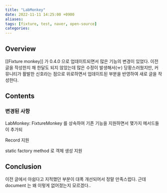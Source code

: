 ```yaml
---
title: "LabMonkey"
date: 2022-11-11 14:25:00 +0900
aliases: 
tags: [fixture, test, naver, open-source]
categories: 
---
```


## Overview

[[Fixture monkey]] 가 0.4.0 으로 업데이트되면서 많은 기능의 변경이 있었다. 이전 글을 작성한지 채 한달도 되지 않았는데 많은 수정이 발생해서(ㅠ) 당황스러웠지만, 커뮤니티가 활발한 신호라는 점으로 위로하면서 업데이트된 부분을 반영하여 새로 글을 작성한다.

## Contents


### 변경된 사항

LabMonkey: FixtureMonkey 를 상속하여 기존 기능을 지원하면서 몇가지 메서드들이 추가되

Record 지원

static factory method 로 객체 생성 지원

## Conclusion

이전 글에서 아쉽다고 지적했던 부분이 대폭 개선되어서 정말 만족스럽다. 근데 document 는 왜 이렇게 없어졌는지 모르겠다..

